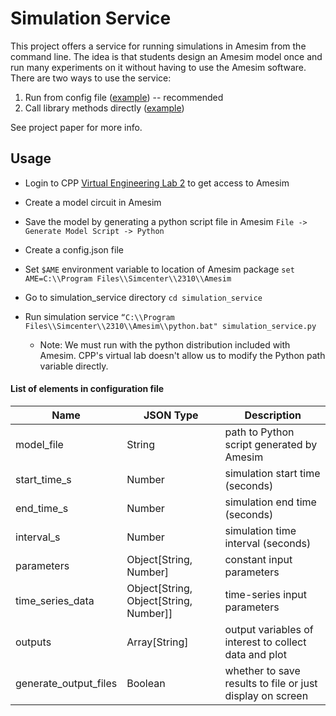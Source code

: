 
# Simulation Service
This project offers a service for running simulations in Amesim from the command line. The idea is that students design an Amesim model once and run many experiments on it without having to use the Amesim software. There are two ways to use the service:

 1. Run from config file ([example](/examples/plane_config.json)) -- recommended 
 2. Call library methods directly ([example](/examples/plane_example.py))

See project paper for more info.

## Usage

-   Login to CPP [Virtual Engineering Lab 2](https://www.cpp.edu/it/virtual-software-lab/index.shtml) to get access to Amesim

-   Create a model circuit in Amesim 

-   Save the model by generating a python script file in Amesim
 `File -> Generate Model Script -> Python`

-   Create a config.json file
 
-   Set `$AME` environment variable to location of Amesim package
    `set AME=C:\\Program Files\\Simcenter\\2310\\Amesim`
     
-   Go to simulation_service directory
    `cd simulation_service`
    
-   Run simulation service
    `“C:\\Program Files\\Simcenter\\2310\\Amesim\\python.bat" simulation_service.py`
    - Note: We must run with the python distribution included with Amesim. CPP's virtual lab doesn't allow us to modify the Python path variable directly.


#### List of elements in configuration file

| Name |JSON Type|Description|
|--|--|--|
| model_file |String  | path to Python script generated by Amesim |
| start_time_s | Number | simulation start time (seconds) |
| end_time_s | Number | simulation end time (seconds) |
| interval_s | Number | simulation  time interval (seconds) |
| parameters | Object[String, Number] | constant input parameters |
| time_series_data | Object[String, Object[String, Number]] | time-series input parameters |
| outputs | Array[String] | output variables of interest to collect data and plot |
| generate_output_files | Boolean | whether to save results to file or just display on screen|

 